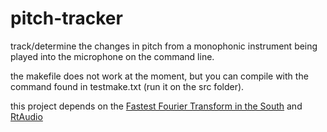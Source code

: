 # pitch-tracker
track/determine the changes in pitch from a monophonic instrument being played into the microphone on the command line.

the makefile does not work at the moment, but you can compile with the command found in testmake.txt (run it on the src folder).

this project depends on the [Fastest Fourier Transform in the South](https://github.com/anthonix/ffts) and [RtAudio](https://github.com/thestk/rtaudio)
